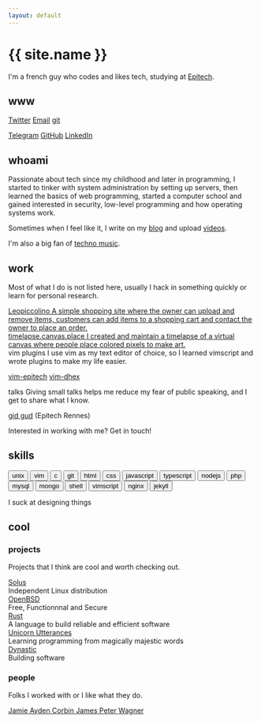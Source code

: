 ```yaml
---
layout: default
---
```


# {{ site.name }}

I'm a french guy who codes and likes tech, studying at [Epitech](http://rennes.epitech.eu).

## www

[Twitter](https://twitter.com/philippeloctaux) [Email](/email) [git](https://git.x4m3.rocks/x4m3)

[Telegram](https://t.me/philippeloctaux) [GitHub](https://github.com/x4m3) [LinkedIn](https://linkedin.com/in/philippeloctaux)

## whoami

Passionate about tech since my childhood and later in programming, I started to tinker with system administration by setting up servers, then learned the basics of web programming, started a computer school and gained interested in security, low-level programming and how operating systems work.

Sometimes when I feel like it, I write on my [blog](https://blog.x4m3.rocks) and upload [videos](https://youtube.com/philippeloctaux).

I'm also a big fan of [techno music](https://soundcloud.com/ploct4ux/likes).

## work

Most of what I do is not listed here, usually I hack in something quickly or learn for personal research.

<div class="layout--grid">
    <div class="item item--box">
        <a class="item" href="https://leopiccolino.fr">
            <span class="item__title">Leopiccolino</span>
            A simple shopping site where the owner can upload and remove items, customers can add items to a shopping cart and contact the owner to place an order.
        </a>
    </div>
    <div class="item item--box">
        <a class="item" href="https://timelapse.canvas.place">
            <span class="item__title">timelapse.canvas.place</span>
            I created and maintain a timelapse of a virtual canvas where people place colored pixels to make art.
        </a>
    </div>
    <div class="item item--box">
        <span class="item__title">vim plugins</span>
        I use vim as my text editor of choice, so I learned vimscript and wrote plugins to make my life easier.
        <p>
            <a href="https://github.com/x4m3/vim-epitech">vim-epitech</a>
            <a href="https://github.com/x4m3/vim-dhex">vim-dhex</a>
        </p>
    </div>
    <div class="item item--box">
        <span class="item__title">talks</span>
        Giving small talks helps me reduce my fear of public speaking, and I get to share what I know.
        <p>
            <a href="https://x4m3.rocks/talks/git-tek.pdf">gid gud</a> (Epitech Rennes)
        </p>
    </div>
</div>

Interested in working with me? Get in touch!

## skills

<button class="button">unix</button>
<button class="button">vim</button>
<button class="button">c</button>
<button class="button">git</button>
<button class="button">html</button>
<button class="button">css</button>
<button class="button">javascript</button>
<button class="button">typescript</button>
<button class="button">nodejs</button>
<button class="button">php</button>
<button class="button">mysql</button>
<button class="button">mongo</button>
<button class="button">shell</button>
<button class="button">vimscript</button>
<button class="button">nginx</button>
<button class="button">jekyll</button>

I suck at designing things

## cool

### projects

Projects that I think are cool and worth checking out.

<div class="layout--grid">
    <div class="item item--box" onclick="location.href = 'https://getsol.us';">
        <a class="item__title" href="https://getsol.us">Solus</a>
        <br>
        <span>Independent Linux distribution</span>
    </div>
    <div class="item item--box" onclick="location.href = 'https://openbsd.org';">
        <a class="item__title" href="https://openbsd.org">OpenBSD</a>
        <br>
        <span>Free, Functionnnal and Secure</span>
    </div>
    <div class="item item--box" onclick="location.href = 'https://rust-lang.org';">
        <a class="item__title" href="https://rust-lang.org">Rust</a>
        <br>
        <span>A language to build reliable and efficient software</span>
    </div>
    <div class="item item--box" onclick="location.href = 'https://unicorn-utterances.com';">
        <a class="item__title" href="https://unicorn-utterances.com">Unicorn Utterances</a>
        <br>
        <span>Learning programming from magically majestic words</span>
    </div>
    <div class="item item--box" onclick="location.href = 'https://dynastic.co';">
        <a class="item__title" href="https://dynastic.co">Dynastic</a>
        <br>
        <span>Building software</span>
    </div>
</div>

### people

Folks I worked with or I like what they do.

<div class="layout--grid">
    <a class="item item--box link" href="https://twitter.com/jamibishop123">
        <span class="link__title">Jamie</span>
    </a>
    <a class="item item--box link" href="https://ayden.dev">
        <span class="link__title">Ayden</span>
    </a>
    <a class="item item--box link" href="https://crutchcorn.dev">
        <span class="link__title">Corbin</span>
    </a>
    <a class="item item--box link" href="https://jfenn.me">
        <span class="link__title">James</span>
    </a>
    <a class="item item--box link" href="https://petersoboyejo.com">
        <span class="link__title">Peter</span>
    </a>
    <a class="item item--box link" href="https://wagerwave.dev">
        <span class="link__title">Wagner</span>
    </a>
</div>
